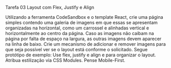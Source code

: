 Tarefa 03 Layout com Flex, Justify e Align

Utilizando a ferramenta CodeSandbox e o template React, crie uma página simples contendo uma galeria de imagens em que essas se apresentam organizadas na horizontal, como um carrossel e alinhadas vertical e horizontalmente ao centro da página.
Caso as imagens não caibam na página por falta de espaço na largura, as outras imagens devem aparecer na linha de baixo.
Crie um mecanismo de adicionar e remover imagens para que seja possível ver se o layout está conforme o solicitado.
Segue protótipo de exemplo:
Use flex, justify e align e para organizar o layout.
Atribua estilização via CSS Modules.
Pense Mobile-First.